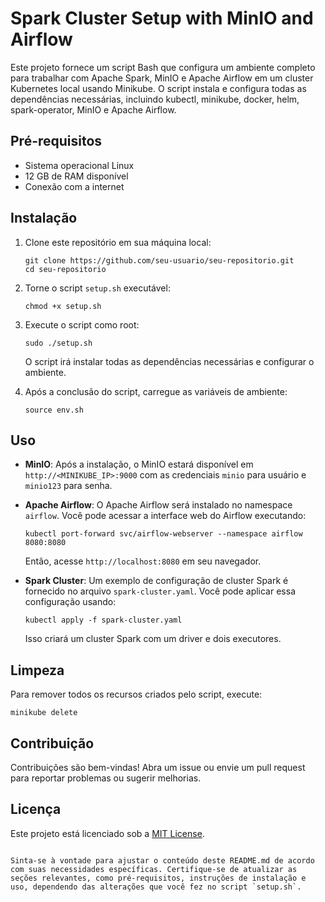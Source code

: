 # Spark Cluster Setup with MinIO and Airflow

Este projeto fornece um script Bash que configura um ambiente completo para trabalhar com Apache Spark, MinIO e Apache Airflow em um cluster Kubernetes local usando Minikube. O script instala e configura todas as dependências necessárias, incluindo kubectl, minikube, docker, helm, spark-operator, MinIO e Apache Airflow.

## Pré-requisitos

- Sistema operacional Linux
- 12 GB de RAM disponível
- Conexão com a internet

## Instalação

1. Clone este repositório em sua máquina local:

   ```
   git clone https://github.com/seu-usuario/seu-repositorio.git
   cd seu-repositorio
   ```

2. Torne o script `setup.sh` executável:

   ```
   chmod +x setup.sh
   ```

3. Execute o script como root:

   ```
   sudo ./setup.sh
   ```

   O script irá instalar todas as dependências necessárias e configurar o ambiente.

4. Após a conclusão do script, carregue as variáveis de ambiente:

   ```
   source env.sh
   ```

## Uso

- **MinIO**: Após a instalação, o MinIO estará disponível em `http://<MINIKUBE_IP>:9000` com as credenciais `minio` para usuário e `minio123` para senha.

- **Apache Airflow**: O Apache Airflow será instalado no namespace `airflow`. Você pode acessar a interface web do Airflow executando:

  ```
  kubectl port-forward svc/airflow-webserver --namespace airflow 8080:8080
  ```

  Então, acesse `http://localhost:8080` em seu navegador.

- **Spark Cluster**: Um exemplo de configuração de cluster Spark é fornecido no arquivo `spark-cluster.yaml`. Você pode aplicar essa configuração usando:

  ```
  kubectl apply -f spark-cluster.yaml
  ```

  Isso criará um cluster Spark com um driver e dois executores.

## Limpeza

Para remover todos os recursos criados pelo script, execute:

```
minikube delete
```

## Contribuição

Contribuições são bem-vindas! Abra um issue ou envie um pull request para reportar problemas ou sugerir melhorias.

## Licença

Este projeto está licenciado sob a [MIT License](LICENSE).
```

Sinta-se à vontade para ajustar o conteúdo deste README.md de acordo com suas necessidades específicas. Certifique-se de atualizar as seções relevantes, como pré-requisitos, instruções de instalação e uso, dependendo das alterações que você fez no script `setup.sh`.
